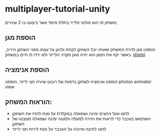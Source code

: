 # multiplayer-tutorial-unity

משחק זה הוא מולטי פלייר בתלת מימד אשר ביצענו בו 2 שינויים:

## הוספת מגן
הוספנו מגן לזירת המשחק שאותו יוכל השחקן לקחת ולהגן על עצמו מפני השחקן היריב,
 כאשר יקח את המגן הוא יהיה מוגן מקרני הלייזר ולא ירדו לו חיים במשחק.
[shield](https://github.com/S-DevelopeGame/FirstMultiPlayerGame/blob/master/Assets/scripts/Player/PlayerManager.cs).

## הוספת אנימציה
הוספנו אנימציה לשחקן בדמות של רובוט שיורה חצי לייזר.
 הוספנו photon animator view
 

## הוראות המשחק:
* לחצו אעל החצים ימינה ושמאלה במקלדת על מנת להזיז את השחקן
* השתמשו בעכבר כדי לראות את הזירה למעלה ולמטה ימינה ושמאלה ממבטו של השחקן
* לחצו לחיצה ארוכה על העכבר על מנת לירות חצי לייזר


